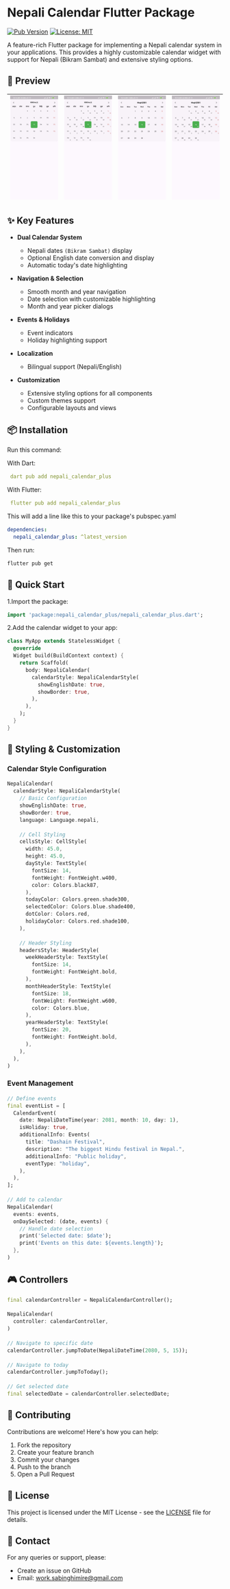 # Nepali Calendar Flutter Package

[![Pub Version](https://img.shields.io/pub/v/nepali_calendar_plus.svg)](https://pub.dev/packages/nepali_calendar_plus)
[![License: MIT](https://img.shields.io/badge/License-MIT-yellow.svg)](https://opensource.org/licenses/MIT)

A feature-rich Flutter package for implementing a Nepali calendar system in your applications. This provides a highly customizable calendar widget with support for Nepali (Bikram Sambat) and extensive styling options.

## 📱 Preview

| ![Image](https://raw.githubusercontent.com/Saw2110/nepali_calendar/refs/heads/main/assets/1.jpg) | ![Image](https://raw.githubusercontent.com/Saw2110/nepali_calendar/refs/heads/main/assets/2.jpg) | ![Image](https://raw.githubusercontent.com/Saw2110/nepali_calendar/refs/heads/main/assets/3.jpg) | ![Image](https://raw.githubusercontent.com/Saw2110/nepali_calendar/refs/heads/main/assets/4.jpg)  |
| ------------- |:-------------:|:-------------:| -----:|

## ✨ Key Features

- **Dual Calendar System**
  - Nepali dates `(Bikram Sambat)` display
  - Optional English date conversion and display
  - Automatic today's date highlighting
  
- **Navigation & Selection**
  - Smooth month and year navigation
  - Date selection with customizable highlighting
  - Month and year picker dialogs
  
- **Events & Holidays**
  - Event indicators
  - Holiday highlighting support
  
- **Localization**
  - Bilingual support (Nepali/English)
  
- **Customization**
  - Extensive styling options for all components
  - Custom themes support
  - Configurable layouts and views

## 📦 Installation

Run this command:

With Dart:

```yaml
 dart pub add nepali_calendar_plus
 ```

With Flutter:

```yaml
 flutter pub add nepali_calendar_plus
 ```

This will add a line like this to your package's pubspec.yaml

```yaml
dependencies:
  nepali_calendar_plus: ^latest_version
```

Then run:

```bash
flutter pub get
```

## 🎯 Quick Start

1.Import the package:

```dart
import 'package:nepali_calendar_plus/nepali_calendar_plus.dart';
```

2.Add the calendar widget to your app:

```dart
class MyApp extends StatelessWidget {
  @override
  Widget build(BuildContext context) {
    return Scaffold(
      body: NepaliCalendar(
        calendarStyle: NepaliCalendarStyle(
          showEnglishDate: true,
          showBorder: true,
        ),
      ),
    );
  }
}
```

## 🎨 Styling & Customization

### Calendar Style Configuration

```dart
NepaliCalendar(
  calendarStyle: NepaliCalendarStyle(
    // Basic Configuration
    showEnglishDate: true,
    showBorder: true,
    language: Language.nepali,
    
    // Cell Styling
    cellsStyle: CellStyle(
      width: 45.0,
      height: 45.0,
      dayStyle: TextStyle(
        fontSize: 14,
        fontWeight: FontWeight.w400,
        color: Colors.black87,
      ),
      todayColor: Colors.green.shade300,
      selectedColor: Colors.blue.shade400,
      dotColor: Colors.red,
      holidayColor: Colors.red.shade100,
    ),
    
    // Header Styling
    headersStyle: HeaderStyle(
      weekHeaderStyle: TextStyle(
        fontSize: 14,
        fontWeight: FontWeight.bold,
      ),
      monthHeaderStyle: TextStyle(
        fontSize: 18,
        fontWeight: FontWeight.w600,
        color: Colors.blue,
      ),
      yearHeaderStyle: TextStyle(
        fontSize: 20,
        fontWeight: FontWeight.bold,
      ),
    ),
  ),
)
```

### Event Management

```dart
// Define events
final eventList = [
  CalendarEvent(
    date: NepaliDateTime(year: 2081, month: 10, day: 1),
    isHoliday: true,
    additionalInfo: Events(
      title: "Dashain Festival",
      description: "The biggest Hindu festival in Nepal.",
      additionalInfo: "Public holiday",
      eventType: "holiday",
    ),
  ),
];

// Add to calendar
NepaliCalendar(
  events: events,
  onDaySelected: (date, events) {
    // Handle date selection
    print('Selected date: $date');
    print('Events on this date: ${events.length}');
  },
)
```

## 🎮 Controllers

```dart
final calendarController = NepaliCalendarController();

NepaliCalendar(
  controller: calendarController,
)

// Navigate to specific date
calendarController.jumpToDate(NepaliDateTime(2080, 5, 15));

// Navigate to today
calendarController.jumpToToday();

// Get selected date
final selectedDate = calendarController.selectedDate;
```

## 🤝 Contributing

Contributions are welcome! Here's how you can help:

1. Fork the repository
2. Create your feature branch
3. Commit your changes
4. Push to the branch
5. Open a Pull Request

## 📝 License

This project is licensed under the MIT License - see the [LICENSE](LICENSE) file for details.

## 📧 Contact

For any queries or support, please:

- Create an issue on GitHub
- Email: <work.sabinghimire@gmail.com>
